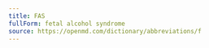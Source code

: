 ```yaml
---
title: FAS
fullForm: fetal alcohol syndrome
source: https://openmd.com/dictionary/abbreviations/f
---
```

